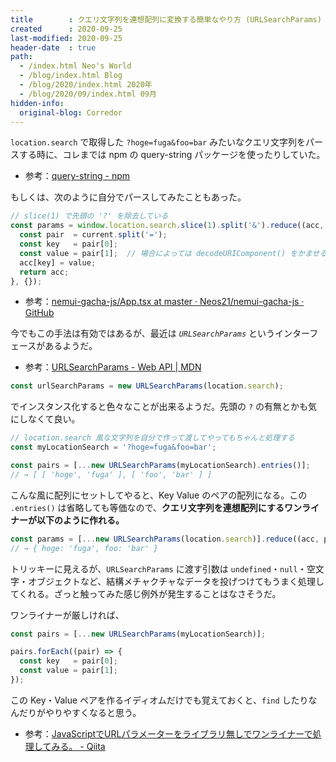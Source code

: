 ```yaml
---
title        : クエリ文字列を連想配列に変換する簡単なやり方 (URLSearchParams)
created      : 2020-09-25
last-modified: 2020-09-25
header-date  : true
path:
  - /index.html Neo's World
  - /blog/index.html Blog
  - /blog/2020/index.html 2020年
  - /blog/2020/09/index.html 09月
hidden-info:
  original-blog: Corredor
---
```


`location.search` で取得した `?hoge=fuga&foo=bar` みたいなクエリ文字列をパースする時に、コレまでは npm の query-string パッケージを使ったりしていた。

- 参考：[query-string - npm](https://www.npmjs.com/package/query-string)

もしくは、次のように自分でパースしてみたこともあった。

```javascript
// slice(1) で先頭の '?' を除去している
const params = window.location.search.slice(1).split('&').reduce((acc, current) => {
  const pair  = current.split('=');
  const key   = pair[0];
  const value = pair[1];  // 場合によっては decodeURIComponent() をかませる
  acc[key] = value;
  return acc;
}, {});
```

- 参考：[nemui-gacha-js/App.tsx at master · Neos21/nemui-gacha-js · GitHub](https://github.com/Neos21/nemui-gacha-js/blob/master/src/App.tsx)

今でもこの手法は有効ではあるが、最近は _`URLSearchParams`_ というインターフェースがあるようだ。

- 参考：[URLSearchParams - Web API | MDN](https://developer.mozilla.org/ja/docs/Web/API/URLSearchParams)

```javascript
const urlSearchParams = new URLSearchParams(location.search);
```

でインスタンス化すると色々なことが出来るようだ。先頭の `?` の有無とかも気にしなくて良い。

```javascript
// location.search 風な文字列を自分で作って渡してやってもちゃんと処理する
const myLocationSearch = '?hoge=fuga&foo=bar';

const pairs = [...new URLSearchParams(myLocationSearch).entries()];
// → [ [ 'hoge', 'fuga' ], [ 'foo', 'bar' ] ]
```

こんな風に配列にセットしてやると、Key Value のペアの配列になる。この `.entries()` は省略しても等価なので、__クエリ文字列を連想配列にするワンライナーが以下のように作れる。__

```javascript
const params = [...new URLSearchParams(location.search)].reduce((acc, pair) => ({...acc, [pair[0]]: pair[1]}), {});
// → { hoge: 'fuga', foo: 'bar' }
```

トリッキーに見えるが、`URLSearchParams` に渡す引数は `undefined`・`null`・空文字・オブジェクトなど、結構メチャクチャなデータを投げつけてもうまく処理してくれる。ざっと触ってみた感じ例外が発生することはなさそうだ。

ワンライナーが厳しければ、

```javascript
const pairs = [...new URLSearchParams(myLocationSearch)];

pairs.forEach((pair) => {
  const key   = pair[0];
  const value = pair[1];
});
```

この Key・Value ペアを作るイディオムだけでも覚えておくと、`find` したりなんだりがやりやすくなると思う。

- 参考：[JavaScriptでURLパラメーターをライブラリ無しでワンライナーで処理してみる。 - Qiita](https://qiita.com/ttiger55/items/22e0f676ff6101336eaf)
